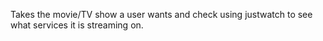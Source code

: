 Takes the movie/TV show a user wants and check using justwatch to see what services it is streaming on.
